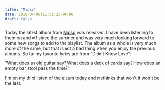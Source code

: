 ```yaml
---
title: "Mipso"
date: 2018-04-06T11:51:25-06:00
draft: false
---
```

Today the latest album from [Mipso](https://www.mipsomusic.com) was released. I have been listening to them on and off since the summer and was very much looking forward to some new songs to add to the playlist. The album as a whole is very much more of the same, but that is not a bad thing when you enjoy the previous albums. So far my favorite lyrics are from "Didn't Know Love":


"What does an old guitar say?
What does a deck of cards say?
How does an empty bar stool pass the time?"

I'm on my third listen of the album today and methinks that won't it won't be the last.